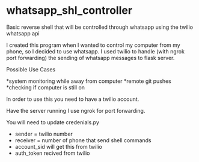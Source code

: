 # whatsapp_shl_controller
Basic reverse shell that will be controlled through whatsapp using the twilio whatsapp api

I created this program when I wanted to control my computer from my phone, so I decided to use whatsapp. I used twilio to handle (with ngrok port forwarding) the sending of whatsapp messages to flask server.

Possible Use Cases

*system monitoring while away from computer
*remote git pushes
*checking if computer is still on

In order to use this you need to have a twilio account.

Have the server running I use ngrok for port forwarding.

You will need to update credenials.py 

* sender = twilio number
* receiver = number of phone that send shell commands
* account_sid will get this from twilio
* auth_token recived from twilio
